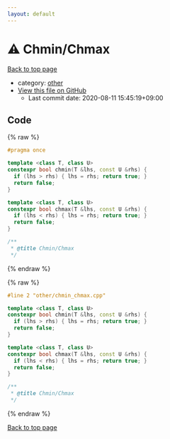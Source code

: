 ```yaml
---
layout: default
---
```


<!-- mathjax config similar to math.stackexchange -->
<script type="text/javascript" async
  src="https://cdnjs.cloudflare.com/ajax/libs/mathjax/2.7.5/MathJax.js?config=TeX-MML-AM_CHTML">
</script>
<script type="text/x-mathjax-config">
  MathJax.Hub.Config({
    TeX: { equationNumbers: { autoNumber: "AMS" }},
    tex2jax: {
      inlineMath: [ ['$','$'] ],
      processEscapes: true
    },
    "HTML-CSS": { matchFontHeight: false },
    displayAlign: "left",
    displayIndent: "2em"
  });
</script>

<script type="text/javascript" src="https://cdnjs.cloudflare.com/ajax/libs/jquery/3.4.1/jquery.min.js"></script>
<script src="https://cdn.jsdelivr.net/npm/jquery-balloon-js@1.1.2/jquery.balloon.min.js" integrity="sha256-ZEYs9VrgAeNuPvs15E39OsyOJaIkXEEt10fzxJ20+2I=" crossorigin="anonymous"></script>
<script type="text/javascript" src="../../assets/js/copy-button.js"></script>
<link rel="stylesheet" href="../../assets/css/copy-button.css" />


# :warning: Chmin/Chmax

<a href="../../index.html">Back to top page</a>

* category: <a href="../../index.html#795f3202b17cb6bc3d4b771d8c6c9eaf">other</a>
* <a href="{{ site.github.repository_url }}/blob/master/other/chmin_chmax.cpp">View this file on GitHub</a>
    - Last commit date: 2020-08-11 15:45:19+09:00




## Code

<a id="unbundled"></a>
{% raw %}
```cpp
#pragma once

template <class T, class U>
constexpr bool chmin(T &lhs, const U &rhs) {
  if (lhs > rhs) { lhs = rhs; return true; }
  return false;
}

template <class T, class U>
constexpr bool chmax(T &lhs, const U &rhs) {
  if (lhs < rhs) { lhs = rhs; return true; }
  return false;
}

/**
 * @title Chmin/Chmax
 */
```
{% endraw %}

<a id="bundled"></a>
{% raw %}
```cpp
#line 2 "other/chmin_chmax.cpp"

template <class T, class U>
constexpr bool chmin(T &lhs, const U &rhs) {
  if (lhs > rhs) { lhs = rhs; return true; }
  return false;
}

template <class T, class U>
constexpr bool chmax(T &lhs, const U &rhs) {
  if (lhs < rhs) { lhs = rhs; return true; }
  return false;
}

/**
 * @title Chmin/Chmax
 */

```
{% endraw %}

<a href="../../index.html">Back to top page</a>


